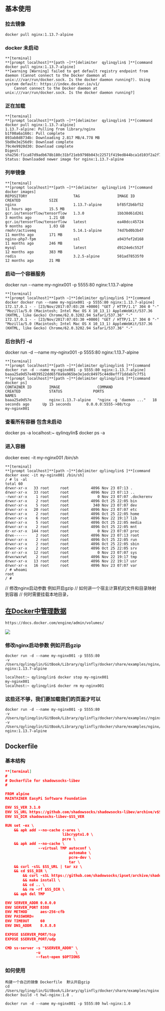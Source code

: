 <!-- toc -->

## 基本使用


### 拉去镜像

    docker pull nginx:1.13.7-alpine

### docker 未启动

```
**[terminal]
**[prompt localhost]**[path ~]**[delimiter  qylinqylin$ ]**[command docker pull nginx:1.13.7-alpine]
**[warning [Warning] failed to get default registry endpoint from daemon (Cannot connect to the Docker daemon at unix:///var/run/docker.sock. Is the docker daemon running?). Using system default: https://index.docker.io/v1/
    Cannot connect to the Docker daemon at unix:///var/run/docker.sock. Is the docker daemon running?]
```

### 正在加载

```
**[terminal]
**[prompt localhost]**[path ~]**[delimiter  qylinqylin$ ]**[command docker pull nginx:1.13.7-alpine]
1.13.7-alpine: Pulling from library/nginx
b1f00a6a160c: Pull complete 
893ab8d8734b: Downloading 2.817 MB/4.778 MB
5bd0e3e256d9: Download complete 
79c4e9920d30: Download complete 
Digest: sha256:f1ca87d9adb678b180c31bf21eb9798b043c22571f419ed844bca1d103f2a2f7
Status: Downloaded newer image for nginx:1.13.7-alpine
```

### 列举镜像

```
**[terminal]
**[prompt localhost]**[path ~]**[delimiter  qylinqylin$ ]**[command docker images]
REPOSITORY                     TAG                 IMAGE ID            CREATED             SIZE
nginx                          1.13.7-alpine       bf85f2b6bf52        11 hours ago        15.5 MB
gcr.io/tensorflow/tensorflow   1.3.0               1bb38d61d261        3 months ago        1.21 GB
gcr.io/tensorflow/tensorflow   latest              ea40dcc45724        9 months ago        1.03 GB
rmohr/activemq                 5.14.1-alpine       74d7bd0b3b47        11 months ago       171 MB
nginx-php7-fpm                 ssl                 a943fef2d168        11 months ago       246 MB
mysql                          latest              d9124e6c552f        12 months ago       383 MB
redis                          3.2.5-alpine        501ad78535f0        12 months ago       21 MB
```

### 启动一个容器服务
docker run --name my-nginx001 -p 5555:80 nginx:1.13.7-alpine

```
**[terminal]
**[prompt localhost]**[path ~]**[delimiter qylinqylin$ ]**[command docker docker run --name my-nginx001 -p 5555:80 nginx:1.13.7-alpine]
172.17.0.1 - - [23/Nov/2017:07:03:28 +0000] "GET / HTTP/1.1" 304 0 "-" "Mozilla/5.0 (Macintosh; Intel Mac OS X 10_13_1) AppleWebKit/537.36 (KHTML, like Gecko) Chrome/62.0.3202.94 Safari/537.36" "-"
172.17.0.1 - - [23/Nov/2017:07:03:30 +0000] "GET / HTTP/1.1" 304 0 "-" "Mozilla/5.0 (Macintosh; Intel Mac OS X 10_13_1) AppleWebKit/537.36 (KHTML, like Gecko) Chrome/62.0.3202.94 Safari/537.36" "-"
```

### 后台执行 -d

docker run -d --name my-nginx001 -p 5555:80 nginx:1.13.7-alpine
```
**[terminal]
**[prompt localhost]**[path ~]**[delimiter qylinqylin$ ]**[command docker run -d --name my-nginx001 -p 5555:80 nginx:1.13.7-alpine]
baaa25a9d57e4039522dd65f8a9a965be3e1edc84975c44d8eff71ddab7c7f51
**[prompt localhost]**[path ~]**[delimiter qylinqylin$ ]**[command docker ps]
CONTAINER ID        IMAGE                 COMMAND                  CREATED             STATUS              PORTS                                      NAMES
baaa25a9d57e        nginx:1.13.7-alpine   "nginx -g 'daemon ..."   18 seconds ago      Up 15 seconds       0.0.0.0:5555->80/tcp                       my-nginx001
```

### 查看所有容器 包含未启动
docker ps -a
localhost:~ qylinqylin$ docker ps -a    


### 进入容器
docker exec -it my-nginx001 /bin/sh

```
**[terminal]
**[prompt localhost]**[path ~]**[delimiter qylinqylin$ ]**[command docker exec -it my-nginx001 /bin/sh]
/ # ls -al
total 60
drwxr-xr-x   33 root     root          4096 Nov 23 07:13 .
drwxr-xr-x   33 root     root          4096 Nov 23 07:13 ..
-rwxr-xr-x    1 root     root             0 Nov 23 07:07 .dockerenv
drwxr-xr-x    2 root     root          4096 Oct 25 22:05 bin
drwxr-xr-x    5 root     root           340 Nov 23 07:07 dev
drwxr-xr-x   20 root     root          4096 Nov 23 07:07 etc
drwxr-xr-x    2 root     root          4096 Oct 25 22:05 home
drwxr-xr-x    6 root     root          4096 Nov 22 19:17 lib
drwxr-xr-x    5 root     root          4096 Oct 25 22:05 media
drwxr-xr-x    2 root     root          4096 Oct 25 22:05 mnt
dr-xr-xr-x  144 root     root             0 Nov 23 07:07 proc
drwx------    2 root     root          4096 Nov 23 07:13 root
drwxr-xr-x    2 root     root          4096 Oct 25 22:05 run
drwxr-xr-x    2 root     root          4096 Oct 25 22:05 sbin
drwxr-xr-x    2 root     root          4096 Oct 25 22:05 srv
dr-xr-xr-x   12 root     root             0 Nov 23 07:07 sys
drwxrwxrwt    2 root     root          4096 Nov 22 19:17 tmp
drwxr-xr-x   13 root     root          4096 Nov 22 19:17 usr
drwxr-xr-x   16 root     root          4096 Nov 23 07:07 var
/ # whoami
root
/ #
```


// 修改nginx启动参数 例如开启gzip 
// 如何讲一个宿主计算机的文件和目录映射到容器
// 何时需要挂载本地目录，
## [在Docker中管理数据](https://docs.docker.com/engine/admin/volumes/)
    https://docs.docker.com/engine/admin/volumes/

![](/assets/types-of-mounts-volume.png)


### 修改nginx启动参数 例如开启gzip 
    docker run -d --name my-nginx001 -p 5555:80 
    -v /Users/qylinqylin/GitBook/Library/qylinfly/docker/share/examples/nginx/nginx.conf:/etc/nginx/nginx.conf:ro 
    nginx:1.13.7-alpine 
    
    localhost:~ qylinqylin$ docker stop my-nginx001
    my-nginx001
    localhost:~ qylinqylin$ docker rm my-nginx001

### 这些还不够，我们要加载我们的页面才可以
    docker run -d --name my-nginx001 -p 5555:80 
    -v /Users/qylinqylin/GitBook/Library/qylinfly/docker/share/examples//nginx/html:/usr/share/nginx/html:ro 
    -v /Users/qylinqylin/GitBook/Library/qylinfly/docker/share/examples/nginx/nginx.conf:/etc/nginx/nginx.conf:ro 
    nginx:1.13.7-alpine


## Dockerfile

### 基本结构

```json
**[terminal]
#
# Dockerfile for shadowsocks-libev
#

FROM alpine
MAINTAINER EasyPi Software Foundation

ENV SS_VER 3.1.0
ENV SS_URL https://github.com/shadowsocks/shadowsocks-libev/archive/v$SS_VER.tar.gz
ENV SS_DIR shadowsocks-libev-$SS_VER

RUN set -ex \
    && apk add --no-cache c-ares \
                          libcrypto1.0 \
                          pcre \
    && apk add --no-cache \
               --virtual TMP autoconf \
                             automake \
                             pcre-dev \
                             tar \
    && curl -sSL $SS_URL | tar xz \
    && cd $SS_DIR \
        && curl -sSL https://github.com/shadowsocks/ipset/archive/shadowsocks.tar.gz | tar xz --strip 1 -C libipset \
        && make install \
        && cd .. \
        && rm -rf $SS_DIR \
    && apk del TMP

ENV SERVER_ADDR 0.0.0.0
ENV SERVER_PORT 8388
ENV METHOD      aes-256-cfb
ENV PASSWORD=
ENV TIMEOUT     60
ENV DNS_ADDR    8.8.8.8

EXPOSE $SERVER_PORT/tcp
EXPOSE $SERVER_PORT/udp

CMD ss-server -s "$SERVER_ADDR" \
              -u                \
              --fast-open $OPTIONS
```

### 如何使用

```
构建一个自己的镜像 Dockerfile  默认开启gzip
cd /Users/qylinqylin/GitBook/Library/qylinfly/docker/share/examples/nginx
docker build -t hwl-nginx:1.0 .

docker run -d --name my-nginx001 -p 5555:80 hwl-nginx:1.0
```



